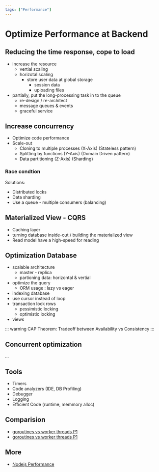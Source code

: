 ```yaml
---
tags: ["Performance"]
---
```


# Optimize Performance at Backend

<TagLinks />

## Reducing the time response, cope to load
- increase the resource
    - vertial scaling
    - horizotal scaling
        - store user data at global storage
            - session data
            - uploading files
- partially, put the long-processing task in to the queue
    - re-design / re-architect
    - message queues & events
    - graceful service

## Increase concurrency
- Optimize code performance
- Scale-out
    - Cloning to multiple processes (X-Axis) (Stateless pattern)
    - Splitting by functions (Y-Axis) (Domain Driven pattern)
    - Data partitioning (Z-Axis) (Sharding)

### Race condtion 
Solutions:
- Distributed locks
- Data sharding
- Use a queue - multiple consumers (balancing)

## Materialized View - CQRS 
- Caching layer
- turning database inside-out / building the materialized view
- Read model have a high-speed for reading 


##  Optimization Database
- scalable architecture
    - master - replica
    - partioning data: horizontal & vertial 
- optimize the query
    - ORM usage : lazy vs eager
- indexing database
- use cursor instead of loop
- transaction lock rows
    - pessimistic locking
    - optimistic locking
- views


::: warning
CAP Theorem: Tradeoff between Availability vs Consistency
:::

## Concurrent optimization
... 

## Tools
- Timers
- Code analyzers (IDE, DB Profiling)
- Debugger
- Logging
- Efficient Code (runtime, memmory alloc)

## Comparision

- [goroutines vs worker threads P1](https://medium.com/@Cazineer/go-goroutines-vs-node-cluster-worker-threads-part-1-26933b44f5ee)
- [goroutines vs worker threads P1](https://medium.com/@Cazineer/go-goroutines-vs-node-cluster-worker-threads-part-2-52611217340a)

## More
- [Nodejs Performance](https://devtut.github.io/nodejs/node-js-performance.html#increase-maxsockets)
